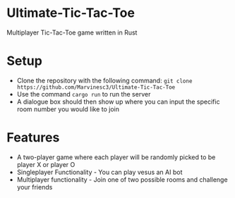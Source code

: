 # Ultimate-Tic-Tac-Toe
Multiplayer Tic-Tac-Toe game written in Rust 

# Setup
- Clone the repository with the following command: `git clone https://github.com/Marvinesc3/Ultimate-Tic-Tac-Toe `
- Use the command `cargo run` to run the server
- A dialogue box should then show up where you can input the specific room number you would like to join

# Features 
- A two-player game where each player will be randomly picked to be player X or player O 
- Singleplayer Functionality - You can play vesus an AI bot 
- Multiplayer functionality 
      - Join one of two possible rooms and challenge your friends

